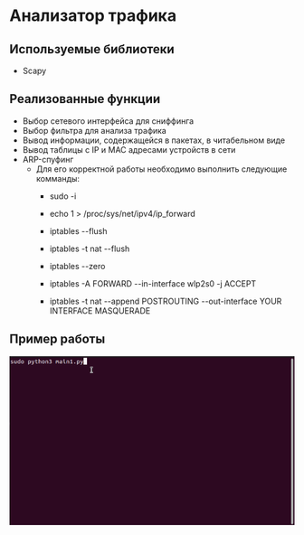 # Анализатор трафика
## Используемые библиотеки
* Scapy
## Реализованные функции
* Выбор сетевого интерфейса для сниффинга
* Выбор фильтра для анализа трафика
* Вывод информации, содержащейся в пакетах, в читабельном виде
* Вывод таблицы с IP и MAC адресами устройств в сети
* ARP-спуфинг
  * Для его корректной работы необходимо выполнить следующие комманды:
    * sudo -i

    * echo 1 > /proc/sys/net/ipv4/ip_forward

    * iptables --flush

    * iptables -t nat --flush

    * iptables --zero

    * iptables -A FORWARD --in-interface wlp2s0  -j ACCEPT

    * iptables -t nat --append POSTROUTING --out-interface YOUR INTERFACE MASQUERADE

## Пример работы
![](gif/howitworks-1.gif)
